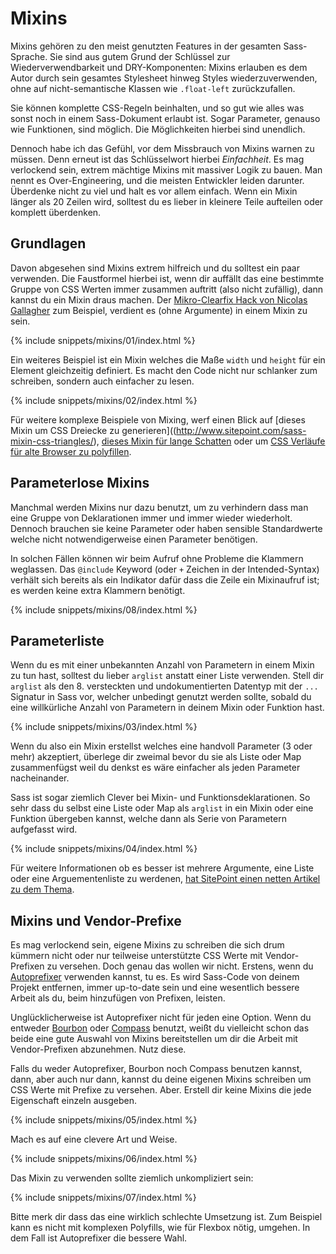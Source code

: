 
# Mixins

Mixins gehören zu den meist genutzten Features in der gesamten Sass-Sprache. Sie sind aus gutem Grund der Schlüssel zur Wiederverwendbarkeit und DRY-Komponenten: Mixins erlauben es dem Autor durch sein gesamtes Stylesheet hinweg Styles wiederzuverwenden, ohne auf nicht-semantische Klassen wie `.float-left` zurückzufallen.

Sie können komplette CSS-Regeln beinhalten, und so gut wie alles was sonst noch in einem Sass-Dokument erlaubt ist. Sogar Parameter, genauso wie Funktionen, sind möglich. Die Möglichkeiten hierbei sind unendlich.

Dennoch habe ich das Gefühl, vor dem Missbrauch von Mixins warnen zu müssen. Denn erneut ist das Schlüsselwort hierbei *Einfachheit*. Es mag verlockend sein, extrem mächtige Mixins mit massiver Logik zu bauen. Man nennt es Over-Engineering, und die meisten Entwickler leiden darunter. Überdenke nicht zu viel und halt es vor allem einfach. Wenn ein Mixin länger als 20 Zeilen wird, solltest du es lieber in kleinere Teile aufteilen oder komplett überdenken.

## Grundlagen

Davon abgesehen sind Mixins extrem hilfreich und du solltest ein paar verwenden. Die Faustformel hierbei ist, wenn dir auffällt das eine bestimmte Gruppe von CSS Werten immer zusammen auftritt (also nicht zufällig), dann kannst du ein Mixin draus machen. Der [Mikro-Clearfix Hack von Nicolas Gallagher](http://nicolasgallagher.com/micro-clearfix-hack/) zum Beispiel, verdient es (ohne Argumente) in einem Mixin zu sein.

{% include snippets/mixins/01/index.html %}

Ein weiteres Beispiel ist ein Mixin welches die Maße `width` und `height` für ein Element gleichzeitig definiert. Es macht den Code nicht nur schlanker zum schreiben, sondern auch einfacher zu lesen.

{% include snippets/mixins/02/index.html %}

Für weitere komplexe Beispiele von Mixing, werf einen Blick auf [dieses Mixin um CSS Dreiecke zu generieren]((http://www.sitepoint.com/sass-mixin-css-triangles/), [dieses Mixin für lange Schatten](http://www.sitepoint.com/ultimate-long-shadow-sass-mixin/) oder um [CSS Verläufe für alte Browser zu polyfillen](http://www.sitepoint.com/building-linear-gradient-mixin-sass/).

## Parameterlose Mixins

Manchmal werden Mixins nur dazu benutzt, um zu verhindern dass man eine Gruppe von Deklarationen immer und immer wieder wiederholt. Dennoch brauchen sie keine Parameter oder haben sensible Standardwerte welche nicht notwendigerweise einen Parameter benötigen.

In solchen Fällen können wir beim Aufruf ohne Probleme die Klammern weglassen. Das `@include` Keyword (oder `+` Zeichen in der Intended-Syntax) verhält sich bereits als ein Indikator dafür dass die Zeile ein Mixinaufruf ist; es werden keine extra Klammern benötigt.

{% include snippets/mixins/08/index.html %}

## Parameterliste

Wenn du es mit einer unbekannten Anzahl von Parametern in einem Mixin zu tun hast, solltest du lieber `arglist` anstatt einer Liste verwenden. Stell dir `arglist` als den 8. versteckten und undokumentierten Datentyp mit der `...` Signatur in Sass vor, welcher unbedingt genutzt werden sollte, sobald du eine willkürliche Anzahl von Parametern in deinem Mixin oder Funktion hast.

{% include snippets/mixins/03/index.html %}

Wenn du also ein Mixin erstellst welches eine handvoll Parameter (3 oder mehr)  akzeptiert, überlege dir zweimal bevor du sie als Liste oder Map zusammenfügst weil du denkst es wäre einfacher als jeden Parameter nacheinander.

Sass ist sogar ziemlich Clever bei Mixin- und Funktionsdeklarationen. So sehr dass du selbst eine Liste oder Map als `arglist` in ein Mixin oder eine Funktion übergeben kannst, welche dann als Serie von Parametern aufgefasst wird.

{% include snippets/mixins/04/index.html %}

Für weitere Informationen ob es besser ist mehrere Argumente, eine Liste oder eine Arguementenliste zu werdenen, [hat SitePoint einen netten Artikel zu dem Thema](http://www.sitepoint.com/sass-multiple-arguments-lists-or-arglist/).

## Mixins und Vendor-Prefixe

Es mag verlockend sein, eigene Mixins zu schreiben die sich drum kümmern nicht oder nur teilweise unterstützte CSS Werte mit Vendor-Prefixen zu versehen. Doch genau das wollen wir nicht. Erstens, wenn du [Autoprefixer](https://github.com/postcss/autoprefixer) verwenden kannst, tu es. Es wird Sass-Code von deinem Projekt entfernen, immer up-to-date sein und eine wesentlich bessere Arbeit als du, beim hinzufügen von Prefixen, leisten.

Unglücklicherweise ist Autoprefixer nicht für jeden eine Option. Wenn du entweder [Bourbon](http://bourbon.io/) oder [Compass](http://compass-style.org/) benutzt, weißt du vielleicht schon das beide eine gute Auswahl von Mixins bereitstellen um dir die Arbeit mit Vendor-Prefixen abzunehmen. Nutz diese.

Falls du weder Autoprefixer, Bourbon noch Compass benutzen kannst, dann, aber auch nur dann, kannst du deine eigenen Mixins schreiben um CSS Werte mit Prefixe zu versehen. Aber. Erstell dir keine Mixins die jede Eigenschaft einzeln ausgeben.

{% include snippets/mixins/05/index.html %}

Mach es auf eine clevere Art und Weise.

{% include snippets/mixins/06/index.html %}

Das Mixin zu verwenden sollte ziemlich unkompliziert sein:

{% include snippets/mixins/07/index.html %}

Bitte merk dir dass das eine wirklich schlechte Umsetzung ist. Zum Beispiel kann es nicht mit komplexen Polyfills, wie für Flexbox nötig, umgehen. In dem Fall ist Autoprefixer die bessere Wahl.
